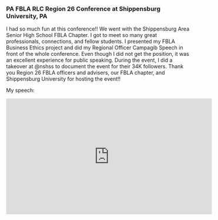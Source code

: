 ### PA FBLA RLC Region 26 Conference at Shippensburg University, PA


I had so much fun at this conference!! We went with the Shippensburg Area Senior High School FBLA Chapter. 
I got to meet so many great professionals, connections, and fellow students. I presented my FBLA Business Ethics project 
and did my Regional Officer Campagib Speech in front of the whole conference. Even though I did not get the position, 
it was an excellent experience for public speaking. During the event, I did a takeover at @nshss to document the event for their 34K followers. 
Thank you Region 26 FBLA officers and advisers, our FBLA chapter, and Shippensburg University for hosting the event!!


My speech:
<iframe width="560" height="315" src="https://www.youtube.com/embed/C2XIFzM2q5o?autoplay=1" frameborder="0" allowfullscreen></iframe>


